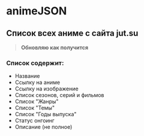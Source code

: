 # animeJSON
## Список всех аниме с сайта jut.su

> **Обновляю как получится** 

### **Список содержит:**
* Название
* Ссылку на аниме
* Ссылку на изображение
* Список сезонов, серий и фильмов
* Список "Жанры"
* Список "Темы"
* Список "Годы выпуска"
* Статус онгоинг
* Описание (не полное)